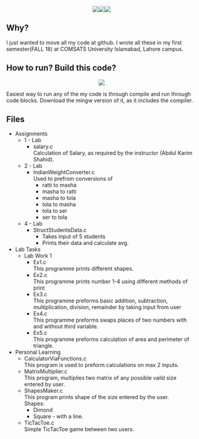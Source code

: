 <p align="center"><img src='https://img.shields.io/badge/Developer-Arose%20Niazi-blue.svg?style=popout-square&logo=codio' ><img src='https://img.shields.io/badge/Build-passing-brightgreen.svg?style=popout-square&logo=codio' ><img src='https://img.shields.io/badge/Programmed%20in-C-blue.svg?style=popout-square&logo=codio' ></p>

## Why?
I just wanted to move all my code at github. I wrote all these in my first semester(FALL 18) at COMSATS University Islamabad, Lahore campus. 

## How to run? Build this code? 
<p align="center"><a url='http://www.codeblocks.org/downloads/26'><img src='https://img.shields.io/badge/Codeblocks-Windows%20Mac-orange.svg?style=popout-square&logo=codio' /></a></p>
Easiest way to run any of the my code is through compile and run through code blocks. 
Download the mingw version of it, as it includes the compiler. 

## Files
- Assignments
	- 1 - Lab
		- salary.c <br>
			Calculation of Salary, as required by the instructor (Abdul Karim Shahid). 
	- 2 - Lab
		- IndianWeightConverter.c <br>
			Used to prefrom conversions of
			- ratti to masha
			- masha to ratti
			- masha to tola
			- tola to masha
			- tola to ser
			- ser to tola
	- 4 - Lab
		- StructStudentsData.c
			- Takes input of 5 students
			- Prints their data and calculate avg.
- Lab Tasks
	- Lab Work 1
		- Ex1.c <br>
			This programme prints different shapes.
		- Ex2.c <br>
			This programme prints number 1-4 using different methods of print
		- Ex3.c <br>
			This programme preforms basic addition, subtraction, multiplication, division, remainder by taking input from user
		- Ex4.c <br>
			This programme preforms swaps places of two numbers with and without third variable.
		- Ex5.c <br>
			This programme preforms calculation of area and perimeter of triangle.
- Personal Learning
	- CalculatorViaFunctions.c<br>
		This program is used to preform calculations on max 2 inputs. 
	- MatrixMultiplier.c <br>
		This program, multiplies two matrix of any possible vaild size entered by user. 
	- ShapesMaker.c <br>
		This program prints shape of the size entered by the user.<br>
		Shapes:
		- Dimond
		- Square - with a line. 
	- TicTacToe.c<br>
		Simple TicTacToe game between two users. 

